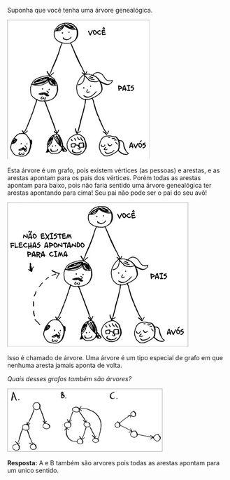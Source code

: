 Suponha que você tenha uma árvore genealógica.

![Árvore genealógica](/Capítulo_6/Pesquisa_em_largura/Grafo/Exercícios/imagens/arvoreGenealigica.jpg)

Esta árvore é um grafo, pois existem vértices (as pessoas) e arestas, e as arestas apontam para os pais dos vértices. Porém todas as arestas apontam para baixo, pois não faria sentido uma árvore genealógica ter arestas apontando para cima! Seu pai não pode ser o pai do seu avô!

![Árvore genealógica inexistente](/Capítulo_6/Pesquisa_em_largura/Grafo/Exercícios/imagens/arvoreGenealigica2.jpg)

Isso é chamado de árvore. Uma árvore é um tipo especial de grafo em que
nenhuma aresta jamais aponta de volta.

*Quais desses grafos também são árvores?*

![Árvore?](/Capítulo_6/Pesquisa_em_largura/Grafo/Exercícios/imagens/saoArvores.jpg)

**Resposta:** A e B também são arvores pois todas as arestas apontam para um unico sentido.